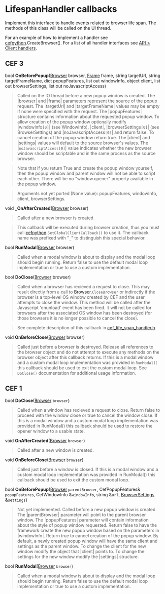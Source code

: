 # LifespanHandler callbacks #

Implement this interface to handle events related to browser life span. The methods of this class will be called on the UI thread.

For an example of how to implement a handler see [cefpython](cefpython.md).CreateBrowser(). For a list of all handler interfaces see [API > Client handlers](API#Client_handlers.md).

## CEF 3 ##

bool **OnBeforePopup**([Browser](Browser.md) browser, [Frame](Frame.md) frame, string targetUrl, string targetFrameName, dict popupFeatures, list out windowInfo, object client, list out browserSettings, list out noJavascriptAccess)

> Called on the IO thread before a new popup window is created. The |browser|
> and |frame| parameters represent the source of the popup request. The
> |targetUrl| and |targetFrameName| values may be empty if none were
> specified with the request. The |popupFeatures| structure contains
> information about the requested popup window. To allow creation of the
> popup window optionally modify |windowInfo`[0]`| (see WindowInfo), |client|, |browserSettings`[0]`| (see BrowserSettings) and
> |noJavascriptAccess`[0]`| and return false. To cancel creation of the popup
> window return true. The |client| and |settings| values will default to the
> source browser's values. The |`noJavascriptAccess[0]`| value indicates whether
> the new browser window should be scriptable and in the same process as the
> source browser.

> Note that if you return True and create the popup window yourself, then the popup window and parent window will not be able to script each other. There will be no "window.opener" property available in the popup window.

> Arguments not yet ported (None value): popupFeatures, windowInfo, client, browserSettings.

void **`_`OnAfterCreated**([Browser](Browser.md) browser)

> Called after a new browser is created.

> This callback will be executed during browser creation, thus you must call [cefpython](cefpython.md).`SetGlobalClientCallback()` to use it. The callback name was prefixed with "`_`" to distinguish this special behavior.

bool **RunModal**([Browser](Browser.md) browser)

> Called when a modal window is about to display and the modal loop should
> begin running. Return false to use the default modal loop implementation or
> true to use a custom implementation.

bool **DoClose**([Browser](Browser.md) browser)

> Called when a browser has recieved a request to close. This may result
> directly from a call to [Browser](Browser.md).`CloseBrowser` or indirectly if the
> browser is a top-level OS window created by CEF and the user attempts to
> close the window. This method will be called after the Javascript
> 'onunload' event has been fired. It will not be called for browsers after
> the associated OS window has been destroyed (for those browsers it is no
> longer possible to cancel the close).

> See complete description of this callback in [cef\_life\_span\_handler.h](https://code.google.com/p/cefpython/source/browse/cefpython/cef3/include/cef_life_span_handler.h#93).

void **OnBeforeClose**([Browser](Browser.md) browser)

> Called just before a browser is destroyed. Release all references to the
> browser object and do not attempt to execute any methods on the browser
> object after this callback returns. If this is a modal window and a custom
> modal loop implementation was provided in `RunModal()` this callback should
> be used to exit the custom modal loop. See `DoClose()` documentation for
> additional usage information.


## CEF 1 ##

bool **DoClose**([Browser](Browser.md) `browser`)

> Called when a window has recieved a request to close. Return false to proceed with the window close or true to cancel the window close. If this is a modal window and a custom modal loop implementation was provided in RunModal() this callback should be used to restore the opener window to a usable state.

void **OnAfterCreated**([Browser](Browser.md) `browser`)

> Called after a new window is created.

void **OnBeforeClose**([Browser](Browser.md) `browser`)

> Called just before a window is closed. If this is a modal window and a custom modal loop implementation was provided in RunModal() this callback should be used to exit the custom modal loop.

bool **OnBeforePopup**([Browser](Browser.md) `parentBrowser`, CefPopupFeatures& `popupFeatures`, CefWindowInfo &`windowInfo`, string &`url`, [BrowserSettings](BrowserSettings.md) &`settings`)

> Not yet implemented. Called before a new popup window is created. The |parentBrowser| parameter will point to the parent browser window. The |popupFeatures| parameter will contain information about the style of popup window requested. Return false to have the framework create the new popup window based on the parameters in |windowInfo|. Return true to cancel creation of the popup window. By default, a newly created popup window will have the same client and settings as the parent window. To change the client for the new window modify the object that |client| points to. To change the settings for the new window modify the |settings| structure.

bool **RunModal**([Browser](Browser.md) `browser`)

> Called when a modal window is about to display and the modal loop should begin running. Return false to use the default modal loop implementation or true to use a custom implementation.